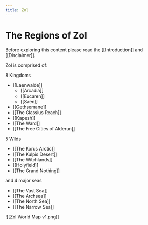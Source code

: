 ```yaml
---
title: Zol
---
```

# The Regions of Zol
Before exploring this content please read the [[Introduction]] and [[Disclaimer]].

Zol is comprised of:

8 Kingdoms
- [[Laenwalde]]
	- [[Arcadia]]
	- [[Eucaren]]
	- [[Saen]]
- [[Gethsemane]]
- [[The Glassius Reach]]
- [[Kapesh]]
- [[The Ward]]
- [[The Free Cities of Alderun]]

5 Wilds
- [[The Korus Arctic]]
- [[The Kulpis Desert]]
- [[The Witchlands]]
- [[Holyfield]]
- [[The Grand Nothing]]

and 4 major seas
- [[The Vast Sea]]
- [[The Archsea]]
- [[The North Sea]]
- [[The Narrow Sea]]

![[Zol World Map v1.png]]

